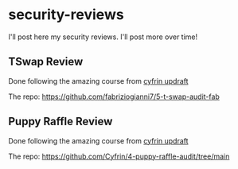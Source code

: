 # security-reviews

I'll post here my security reviews. I'll post more over time!

## TSwap Review

Done following the amazing course from [cyfrin updraft](https://updraft.cyfrin.io/courses/security/)

The repo: https://github.com/fabriziogianni7/5-t-swap-audit-fab

## Puppy Raffle Review

Done following the amazing course from [cyfrin updraft](https://updraft.cyfrin.io/courses/security/)

The repo: https://github.com/Cyfrin/4-puppy-raffle-audit/tree/main 



